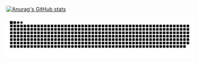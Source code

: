 

[![Anurag's GitHub stats](https://github-readme-stats.vercel.app/api?username=Cornsigliere&show_icons=true)](https://github.com/Cornsigliere/github-readme-stats&show_icons=true&theme=transparent)

![snake gif](https://github.com/Cornsigliere/Cornsigliere/blob/output/github-contribution-grid-snake-dark.svg?palette=github-dark)

